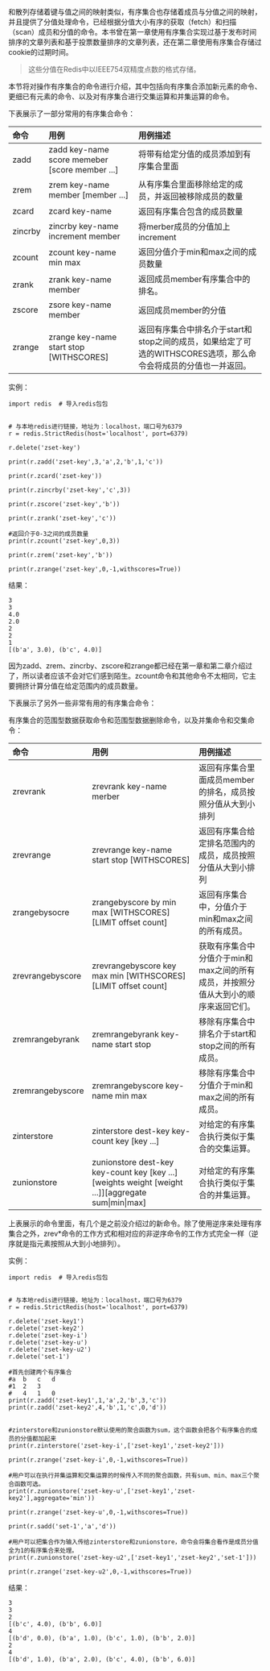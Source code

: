 和散列存储着键与值之间的映射类似，有序集合也存储着成员与分值之间的映射，并且提供了分值处理命令，已经根据分值大小有序的获取（fetch）和扫描（scan）成员和分值的命令。本书曾在第一章使用有序集合实现过基于发布时间排序的文章列表和基于投票数量排序的文章列表，还在第二章使用有序集合存储过cookie的过期时间。

> 这些分值在Redis中以IEEE754双精度点数的格式存储。

本节将对操作有序集合的命令进行介绍，其中包括向有序集合添加新元素的命令、更细已有元素的命令、以及对有序集合进行交集运算和并集运算的命令。

下表展示了一部分常用的有序集合命令：

| 命令 | 用例 | 用例描述 |
| :--- | :--- | :--- |
| zadd | zadd key-name score memeber \[score member ...\] | 将带有给定分值的成员添加到有序集合里面 |
| zrem | zrem key-name member \[member ...\] | 从有序集合里面移除给定的成员，并返回被移除成员的数量 |
| zcard | zcard key-name | 返回有序集合包含的成员数量 |
| zincrby | zincrby key-name increment member | 将merber成员的分值加上increment |
| zcount | zcount key-name min max | 返回分值介于min和max之间的成员数量 |
| zrank | zrank key-name member | 返回成员member有序集合中的排名。 |
| zscore | zsore key-name member | 返回成员member的分值 |
| zrange | zrange key-name start stop \[WITHSCORES\] | 返回有序集合中排名介于start和stop之间的成员，如果给定了可选的WITHSCORES选项，那么命令会将成员的分值也一并返回。 |

实例：

```
import redis  # 导入redis包包


# 与本地redis进行链接，地址为：localhost，端口号为6379
r = redis.StrictRedis(host='localhost', port=6379)

r.delete('zset-key')

print(r.zadd('zset-key',3,'a',2,'b',1,'c'))

print(r.zcard('zset-key'))

print(r.zincrby('zset-key','c',3))

print(r.zscore('zset-key','b'))

print(r.zrank('zset-key','c'))

#返回介于0-3之间的成员数量
print(r.zcount('zset-key',0,3))

print(r.zrem('zset-key','b'))

print(r.zrange('zset-key',0,-1,withscores=True))
```

结果：

```
3
3
4.0
2.0
2
2
1
[(b'a', 3.0), (b'c', 4.0)]
```

因为zadd、zrem、zincrby、zscore和zrange都已经在第一章和第二章介绍过了，所以读者应该不会对它们感到陌生。zcount命令和其他命令不太相同，它主要拥挤计算分值在给定范围内的成员数量。

下表展示了另外一些非常有用的有序集合命令：

有序集合的范围型数据获取命令和范围型数据删除命令，以及并集命令和交集命令：

| 命令 | 用例 | 用例描述 |
| :--- | :--- | :--- |
| zrevrank | zrevrank key-name merber | 返回有序集合里面成员member的排名，成员按照分值从大到小排列 |
| zrevrange | zrevrange key-name start stop \[WITHSCORES\] | 返回有序集合给定排名范围内的成员，成员按照分值从大到小排列 |
| zrangebysocre | zrangebyscore by min max \[WITHSCORES\] \[LIMIT offset count\] | 返回有序集合中，分值介于min和max之间的所有成员。 |
| zrevrangebyscore | zrevrangebyscore key max min \[WITHSCORES\] \[LIMIT offset count\] | 获取有序集合中分值介于min和max之间的所有成员，并按照分值从大到小的顺序来返回它们。 |
| zremrangebyrank | zremrangebyrank key-name start stop | 移除有序集合中排名介于start和stop之间的所有成员。 |
| zremrangebyscore | zremrangebyscore key-name min max | 移除有序集合中分值介于min和max之间的所有成员。 |
| zinterstore | zinterstore dest-key key-count key \[key ...\] | 对给定的有序集合执行类似于集合的交集运算。 |
| zunionstore | zunionstore dest-key key-count key \[key ...\] \[weights weight \[weight ...\]\]\[aggregate sum\|min\|max\] | 对给定的有序集合执行类似于集合的并集运算。 |

上表展示的命令里面，有几个是之前没介绍过的新命令。除了使用逆序来处理有序集合之外，zrev\*命令的工作方式和相对应的非逆序命令的工作方式完全一样（逆序就是指元素按照从大到小地排列）。

实例：

```
import redis  # 导入redis包包


# 与本地redis进行链接，地址为：localhost，端口号为6379
r = redis.StrictRedis(host='localhost', port=6379)

r.delete('zset-key1')
r.delete('zset-key2')
r.delete('zset-key-i')
r.delete('zset-key-u')
r.delete('zset-key-u2')
r.delete('set-1')

#首先创建两个有序集合
#a  b   c   d
#1  2   3
#   4   1   0
print(r.zadd('zset-key1',1,'a',2,'b',3,'c'))
print(r.zadd('zset-key2',4,'b',1,'c',0,'d'))


#zinterstore和zunionstore默认使用的聚合函数为sum，这个函数会把各个有序集合的成员的分值都加起来
print(r.zinterstore('zset-key-i',['zset-key1','zset-key2']))

print(r.zrange('zset-key-i',0,-1,withscores=True))

#用户可以在执行并集运算和交集运算的时候传入不同的聚合函数，共有sum、min、max三个聚合函数可选。
print(r.zunionstore('zset-key-u',['zset-key1','zset-key2'],aggregate='min'))

print(r.zrange('zset-key-u',0,-1,withscores=True))

print(r.sadd('set-1','a','d'))

#用户可以把集合作为输入传给zinterstore和zunionstore，命令会将集合看作是成员分值全为1的有序集合来处理。
print(r.zunionstore('zset-key-u2',['zset-key1','zset-key2','set-1']))

print(r.zrange('zset-key-u2',0,-1,withscores=True))
```

结果：

```
3
3
2
[(b'c', 4.0), (b'b', 6.0)]
4
[(b'd', 0.0), (b'a', 1.0), (b'c', 1.0), (b'b', 2.0)]
2
4
[(b'd', 1.0), (b'a', 2.0), (b'c', 4.0), (b'b', 6.0)]
```



